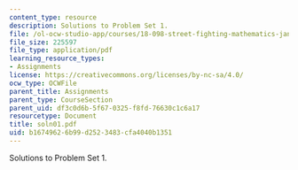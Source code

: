 ```yaml
---
content_type: resource
description: Solutions to Problem Set 1.
file: /ol-ocw-studio-app/courses/18-098-street-fighting-mathematics-january-iap-2008/b16749626b99d2523483cfa4040b1351_soln01.pdf
file_size: 225597
file_type: application/pdf
learning_resource_types:
- Assignments
license: https://creativecommons.org/licenses/by-nc-sa/4.0/
ocw_type: OCWFile
parent_title: Assignments
parent_type: CourseSection
parent_uid: df3c0d6b-5f67-0325-f8fd-76630c1c6a17
resourcetype: Document
title: soln01.pdf
uid: b1674962-6b99-d252-3483-cfa4040b1351
---
```

Solutions to Problem Set 1.